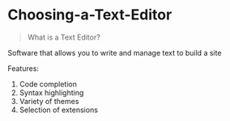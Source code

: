 # Choosing-a-Text-Editor 

> What is a Text Editor?  

Software that allows you to write and manage text to build a site

Features: 
1. Code completion 
2. Syntax highlighting
3. Variety of themes 
4. Selection of extensions  
